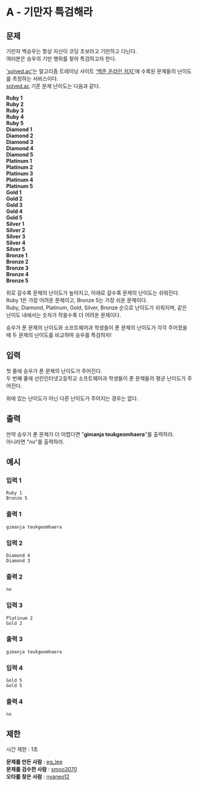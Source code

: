 # A - 기만자 특검해라
## 문제
기만자 백승우는 항상 자신이 코딩 초보라고 기만하고 다닌다.  
여러분은 승우의 기만 행위를 찾아 특검하고자 한다.

['solved.ac'](https://solved.ac)는 알고리즘 트레이닝 사이트 ['백준 온라인 저지'](https://www.acmicpc.net/)에 수록된 문제들의 난이도를 측정하는 서비스이다.  
[solved.ac](https://solved.ac) 기준 문제 난이도는 다음과 같다.  

**Ruby 1**  
**Ruby 2**  
**Ruby 3**  
**Ruby 4**  
**Ruby 5**  
**Diamond 1**  
**Diamond 2**  
**Diamond 3**  
**Diamond 4**  
**Diamond 5**  
**Platinum 1**  
**Platinum 2**  
**Platinum 3**  
**Platinum 4**  
**Platinum 5**  
**Gold 1**  
**Gold 2**  
**Gold 3**  
**Gold 4**  
**Gold 5**  
**Silver 1**  
**Silver 2**  
**Silver 3**  
**Silver 4**  
**Silver 5**  
**Bronze 1**  
**Bronze 2**  
**Bronze 3**  
**Bronze 4**  
**Bronze 5**

위로 갈수록 문제의 난이도가 높아지고, 아래로 갈수록 문제의 난이도는 쉬워진다.  
Ruby 1은 가장 어려운 문제이고, Bronze 5는 가장 쉬운 문제이다.  
Ruby, Diamond, Platinum, Gold, Silver, Bronze 순으로 난이도가 쉬워지며, 같은 난이도 내에서는 숫자가 작을수록 더 어려운 문제이다.

승우가 푼 문제의 난이도와 소프트웨어과 학생들이 푼 문제의 난이도가 각각 주어졌을 때 두 문제의 난이도를 비교하여 승우를 특검하자!

## 입력
첫 줄에 승우가 푼 문제의 난이도가 주어진다.  
두 번째 줄에 선린인터넷고등학교 소프트웨어과 학생들이 푼 문제들의 평균 난이도가 주어진다.

위에 있는 난이도가 아닌 다른 난이도가 주어지는 경우는 없다.

## 출력
만약 승우가 푼 문제가 더 어렵다면 "**gimanja teukgeomhaera**"를 출력하라.  
아니라면 "no"를 출력하라.

## 예시
### 입력 1
```
Ruby 1
Bronze 5
```
### 출력 1
```
gimanja teukgeomhaera
```

### 입력 2
```
Diamond 4
Diamond 3
```
### 출력 2
```
no
```

### 입력 3
```
Platinum 2
Gold 2
```
### 출력 3
```
gimanja teukgeomhaera
```

### 입력 4
```
Gold 5
Gold 5
```
### 출력 4
```
no
```

## 제한
시간 제한 : 1초

**문제를 만든 사람** : [eg_lee](https://solved.ac/profile/eg_lee)  
**문제를 검수한 사람** : [smoo3070](https://solved.ac/profile/smoo3070)  
**오타를 찾은 사람** : [nyaneo12](https://solved.ac/profile/nyaneo12)